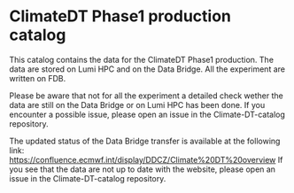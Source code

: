 # ClimateDT Phase1 production catalog

This catalog contains the data for the ClimateDT Phase1 production.
The data are stored on Lumi HPC and on the Data Bridge.
All the experiment are written on FDB.

Please be aware that not for all the experiment a detailed check wether the data are still on the Data Bridge or on Lumi HPC has been done.
If you encounter a possible issue, please open an issue in the Climate-DT-catalog repository.

The updated status of the Data Bridge transfer is available at the following link:
https://confluence.ecmwf.int/display/DDCZ/Climate%20DT%20overview
If you see that the data are not up to date with the website, please open an issue in the Climate-DT-catalog repository.